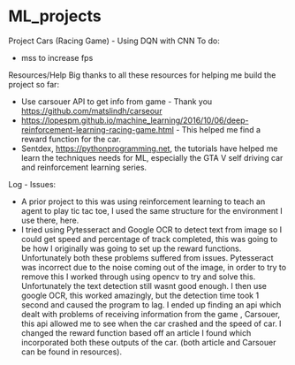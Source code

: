 # ML_projects
 Project Cars (Racing Game) - Using DQN with CNN 
To do:
- mss to increase fps

Resources/Help
Big thanks to all these resources for helping me build the project so far:
- Use carsouer API to get info from game - Thank you https://github.com/matslindh/carseour
- https://lopespm.github.io/machine_learning/2016/10/06/deep-reinforcement-learning-racing-game.html - This helped me find a reward function for the car.
- Sentdex, https://pythonprogramming.net, the tutorials have helped me learn the techniques needs for ML, especially the GTA V self driving car and reinforcement learning series.



Log - Issues:
- A prior project to this was using reinforcement learning to teach an agent to play tic tac toe, I used the same structure for the environment I use there, here.
- I tried using Pytesseract and Google OCR to detect text from image so I could get speed and percentage of track completed, this was going to be how I originally was going to set up the reward functions. Unfortunately both these problems suffered from issues. Pytesseract was incorrect due to the noise coming out of the image, in order to try to remove this I worked through using opencv to try and solve this. Unfortunately the text detection still wasnt good enough. I then use google OCR, this worked amazingly, but the detection time took 1 second and caused the program to lag. I ended up finding an api which dealt with problems of receiving information from the game , Carsouer, this api allowed me to see when the car crashed and the speed of car. I changed the reward function based off an article I found which incorporated both these outputs of the car. (both article and Carsouer can be found in resources).

